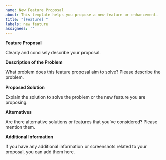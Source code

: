 ```yaml
---
name: New Feature Proposal
about: This template helps you propose a new feature or enhancement.
title: "[Feature] "
labels: new feature
assignees: ''
---
```


**Feature Proposal**

Clearly and concisely describe your proposal.

**Description of the Problem**

What problem does this feature proposal aim to solve? Please describe the problem.

**Proposed Solution**

Explain the solution to solve the problem or the new feature you are proposing.

**Alternatives**

Are there alternative solutions or features that you've considered? Please mention them.

**Additional Information**

If you have any additional information or screenshots related to your proposal, you can add them here.
